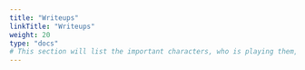 ```yaml
---
title: "Writeups"
linkTitle: "Writeups"
weight: 20
type: "docs"
# This section will list the important characters, who is playing them, their backstory, and their journey as the game continues.  This can be a place where players can see which characters are available to play.  I would like a small section that is in some way protected via password or has a link to google docs that only certain players can access.
---
```


